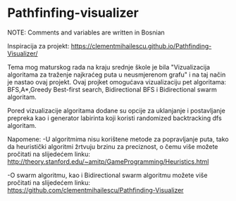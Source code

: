 # Pathfinfing-visualizer

NOTE: Comments and variables are written in Bosnian

Inspiracija za projekt: https://clementmihailescu.github.io/Pathfinding-Visualizer/

Tema mog maturskog rada na kraju srednje škole je bila "Vizualizacija algoritama za traženje najkraćeg puta u neusmjerenom grafu" i na taj način je nastao ovaj projekt.
Ovaj projket omogućava vizualizaciju pet algoritama: BFS,A*,Greedy Best-first search, Bidirectional BFS i Bidirectional swarm algoritam.

Pored vizualizacije algoritama dodane su opcije za uklanjanje i postavljanje prepreka kao i generator labirinta koji koristi randomized backtracking dfs algoritam.

Napomene:
-U algoritmima nisu korištene metode za popravljanje puta, tako da heuristički algoritmi žrtvuju brzinu za preciznost,
 o čemu više možete pročitati na slijedećem linku: http://theory.stanford.edu/~amitp/GameProgramming/Heuristics.html
 
-O swarm algoritmu, kao i Bidirectional swarm algoritmu možete više pročitati na slijedećem linku: https://github.com/clementmihailescu/Pathfinding-Visualizer




